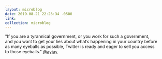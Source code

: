 ```yaml
---
layout: microblog
date: 2019-08-21 22:23:34 -0500
link: 
collection: microblog
---
```

"If you are a tyrannical government, or you work for such a government, and you want to get your lies about what’s happening in your country before as many eyeballs as possible, Twitter is ready and eager to sell you access to those eyeballs." [@ayjay](https://micro.blog/ayjay)
